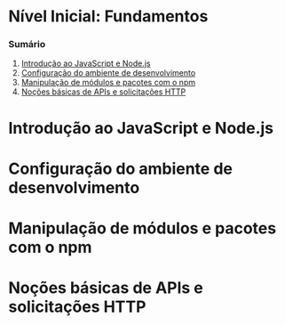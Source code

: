 # Nível Inicial: Fundamentos

### Sumário

1. [Introdução ao JavaScript e Node.js](#introducao-ao-javascript-e-nodejs)
2. [Configuração do ambiente de desenvolvimento](#configuracao-do-ambiente-de-desenvolvimento)
3. [Manipulação de módulos e pacotes com o npm](#manipulacao-de-modulos-e-pacotes-com-o-npm)
4. [Noções básicas de APIs e solicitações HTTP](#nocoes-basicas-de-apis-e-solicitacoes-http)

# <a name = "introducao-ao-javascript-e-nodejs"></a> Introdução ao JavaScript e Node.js

# <a name = "configuracao-do-ambiente-de-desenvolvimento"></a> Configuração do ambiente de desenvolvimento

# <a name = "manipulacao-de-modulos-e-pacotes-com-o-npm"></a> Manipulação de módulos e pacotes com o npm

# <a name = "nocoes-basicas-de-apis-e-solicitacoes-http"></a> Noções básicas de APIs e solicitações HTTP